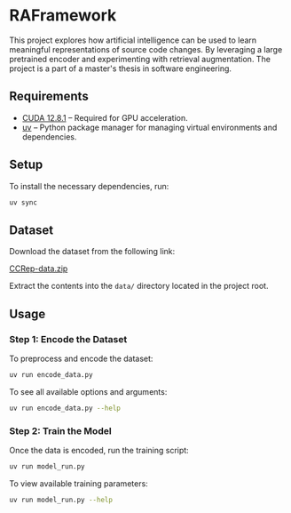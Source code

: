 # RAFramework

This project explores how artificial intelligence can be used to learn meaningful representations of source code changes. By leveraging a large pretrained encoder and experimenting with retrieval augmentation. The project is a part of a master's thesis in software engineering.

## Requirements

- [CUDA 12.8.1](https://developer.nvidia.com/cuda-12-8-1-download-archive) – Required for GPU acceleration.
- [uv](https://github.com/astral-sh/uv) – Python package manager for managing virtual environments and dependencies.

## Setup

To install the necessary dependencies, run:

```bash
uv sync
```

## Dataset

Download the dataset from the following link:

[CCRep-data.zip](https://drive.google.com/file/d/1s4k2KT3p7XrnxbDXvTvzhQexxLCk4dQd/view?usp=share_link)

Extract the contents into the `data/` directory located in the project root.

## Usage

### Step 1: Encode the Dataset

To preprocess and encode the dataset:

```bash
uv run encode_data.py
```

To see all available options and arguments:

```bash
uv run encode_data.py --help
```

### Step 2: Train the Model

Once the data is encoded, run the training script:

```bash
uv run model_run.py
```

To view available training parameters:

```bash
uv run model_run.py --help
```
